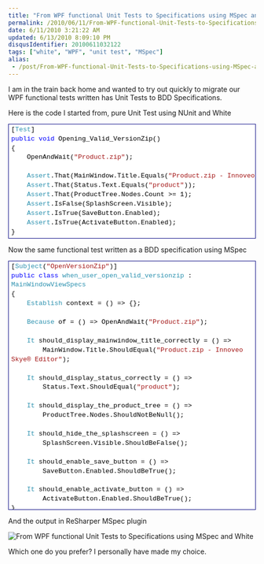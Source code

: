 ```yaml
---
title: "From WPF functional Unit Tests to Specifications using MSpec and White"
permalink: /2010/06/11/From-WPF-functional-Unit-Tests-to-Specifications-using-MSpec-and-White/
date: 6/11/2010 3:21:22 AM
updated: 6/13/2010 8:09:10 PM
disqusIdentifier: 20100611032122
tags: ["white", "WPF", "unit test", "MSpec"]
alias:
 - /post/From-WPF-functional-Unit-Tests-to-Specifications-using-MSpec-and-White.aspx/index.html
---
```

I am in the train back home and wanted to try out quickly to migrate our WPF functional tests written has Unit Tests to BDD Specifications. 

Here is the code I started from, pure Unit Test using NUnit and White
<!-- more -->
<div style="line-height:135%; padding-bottom: 0px; margin: 0px; padding-left: 0px; padding-right: 0px; display: inline; float: none; padding-top: 0px" id="scid:9ce6104f-a9aa-4a17-a79f-3a39532ebf7c:4955d68a-7a42-4fa8-bd02-2ff18f2492fe" class="wlWriterEditableSmartContent"> <div style="border: #000080 1px solid; color: #000; font-family: 'Courier New', Courier, Monospace; font-size: 10pt"> <div style="background-color: #ffffff; max-height: 500px; overflow: auto; padding: 2px 5px; white-space: nowrap">[<span style="color:#2b91af">Test</span>]<br> <span style="color:#0000ff">public</span> <span style="color:#0000ff">void</span> Opening_Valid_VersionZip()<br> {<br> &nbsp;&nbsp;&nbsp;&nbsp;OpenAndWait(<span style="color:#a31515">"Product.zip"</span>);<br> <br> &nbsp;&nbsp;&nbsp;&nbsp;<span style="color:#2b91af">Assert</span>.That(MainWindow.Title.Equals(<span style="color:#a31515">"Product.zip - Innoveo Skye® Editor"</span>));<br> &nbsp;&nbsp;&nbsp;&nbsp;<span style="color:#2b91af">Assert</span>.That(Status.Text.Equals(<span style="color:#a31515">"product"</span>));<br> &nbsp;&nbsp;&nbsp;&nbsp;<span style="color:#2b91af">Assert</span>.That(ProductTree.Nodes.Count &gt;= 1);<br> &nbsp;&nbsp;&nbsp;&nbsp;<span style="color:#2b91af">Assert</span>.IsFalse(SplashScreen.Visible);<br> &nbsp;&nbsp;&nbsp;&nbsp;<span style="color:#2b91af">Assert</span>.IsTrue(SaveButton.Enabled);<br> &nbsp;&nbsp;&nbsp;&nbsp;<span style="color:#2b91af">Assert</span>.IsTrue(ActivateButton.Enabled);<br> }</div> </div> </div>

Now the same functional test written as a BDD specification using MSpec

<div style="line-height:135%; padding-bottom: 0px; margin: 0px; padding-left: 0px; padding-right: 0px; display: inline; float: none; padding-top: 0px" id="scid:9ce6104f-a9aa-4a17-a79f-3a39532ebf7c:434f1161-ac6a-49fc-8c62-127913130898" class="wlWriterEditableSmartContent"> <div style="border: #000080 1px solid; color: #000; font-family: 'Courier New', Courier, Monospace; font-size: 10pt"> <div style="background-color: #ffffff; max-height: 500px; overflow: auto; padding: 2px 5px;">[<span style="color:#2b91af">Subject</span>(<span style="color:#a31515">"OpenVersionZip"</span>)]<br> <span style="color:#0000ff">public</span> <span style="color:#0000ff">class</span> <span style="color:#2b91af">when_user_open_valid_versionzip</span> : <span style="color:#2b91af">MainWindowViewSpecs</span><br> {<br> &nbsp;&nbsp;&nbsp;&nbsp;<span style="color:#2b91af">Establish</span> context = () =&gt; {};<br> <br> &nbsp;&nbsp;&nbsp;&nbsp;<span style="color:#2b91af">Because</span> of = () =&gt; OpenAndWait(<span style="color:#a31515">"Product.zip"</span>);<br> <br> &nbsp;&nbsp;&nbsp;&nbsp;<span style="color:#2b91af">It</span> should_display_mainwindow_title_correctly = () =&gt; <br> &nbsp;&nbsp;&nbsp;&nbsp;&nbsp;&nbsp;&nbsp;&nbsp;MainWindow.Title.ShouldEqual(<span style="color:#a31515">"Product.zip - Innoveo Skye® Editor"</span>);<br> <br> &nbsp;&nbsp;&nbsp;&nbsp;<span style="color:#2b91af">It</span> should_display_status_correctly = () =&gt; <br> &nbsp;&nbsp;&nbsp;&nbsp;&nbsp;&nbsp;&nbsp;&nbsp;Status.Text.ShouldEqual(<span style="color:#a31515">"product"</span>);<br> <br> &nbsp;&nbsp;&nbsp;&nbsp;<span style="color:#2b91af">It</span> should_display_the_product_tree = () =&gt; <br> &nbsp;&nbsp;&nbsp;&nbsp;&nbsp;&nbsp;&nbsp;&nbsp;ProductTree.Nodes.ShouldNotBeNull();<br> <br> &nbsp;&nbsp;&nbsp;&nbsp;<span style="color:#2b91af">It</span> should_hide_the_splashscreen = () =&gt; <br> &nbsp;&nbsp;&nbsp;&nbsp;&nbsp;&nbsp;&nbsp;&nbsp;SplashScreen.Visible.ShouldBeFalse();<br> <br> &nbsp;&nbsp;&nbsp;&nbsp;<span style="color:#2b91af">It</span> should_enable_save_button = () =&gt; <br> &nbsp;&nbsp;&nbsp;&nbsp;&nbsp;&nbsp;&nbsp;&nbsp;SaveButton.Enabled.ShouldBeTrue();<br> <br> &nbsp;&nbsp;&nbsp;&nbsp;<span style="color:#2b91af">It</span> should_enable_activate_button = () =&gt; <br> &nbsp;&nbsp;&nbsp;&nbsp;&nbsp;&nbsp;&nbsp;&nbsp;ActivateButton.Enabled.ShouldBeTrue();<br> }</div> </div> </div>

And the output in ReSharper MSpec plugin

![From WPF functional Unit Tests to Specifications using MSpec and White](https://farm2.staticflickr.com/1586/24553233906_c38b6e933a_o.png) 

Which one do you prefer? I personally have made my choice.
